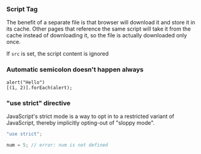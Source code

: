 ### Script Tag

The benefit of a separate file is that browser will download it and store it in its cache. Other pages that reference the same script will take it from the cache instead of downloading it, so the file is actually downloaded only once.

If `src` is set, the script content is ignored

### Automatic semicolon doesn't happen always

```
alert("Hello")
[(1, 2)].forEach(alert);
```

### "use strict" directive

JavaScript's strict mode is a way to opt in to a restricted variant of JavaScript, thereby implicitly opting-out of "sloppy mode".

```javascript
"use strict";

num = 5; // error: num is not defined
```
